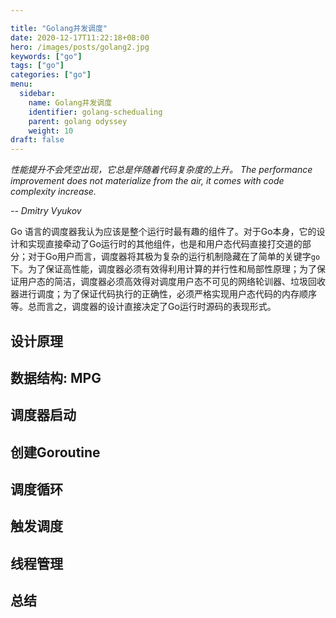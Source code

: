 ```yaml
---

title: "Golang并发调度"
date: 2020-12-17T11:22:18+08:00
hero: /images/posts/golang2.jpg
keywords: ["go"]
tags: ["go"]
categories: ["go"]
menu:
  sidebar:
    name: Golang并发调度
    identifier: golang-schedualing
    parent: golang odyssey
    weight: 10
draft: false
---
```


*性能提升不会凭空出现，它总是伴随着代码复杂度的上升。*
*The performance improvement does not materialize from the air, it comes with code complexity increase.*

*-- Dmitry Vyukov*



  Go 语言的调度器我认为应该是整个运行时最有趣的组件了。对于Go本身，它的设计和实现直接牵动了Go运行时的其他组件，也是和用户态代码直接打交道的部分；对于Go用户而言，调度器将其极为复杂的运行机制隐藏在了简单的关键字`go`下。为了保证高性能，调度器必须有效得利用计算的并行性和局部性原理；为了保证用户态的简洁，调度器必须高效得对调度用户态不可见的网络轮训器、垃圾回收器进行调度；为了保证代码执行的正确性，必须严格实现用户态代码的内存顺序等。总而言之，调度器的设计直接决定了Go运行时源码的表现形式。



## 设计原理



## 数据结构: MPG

## 调度器启动

## 创建Goroutine

## 调度循环

## 触发调度

## 线程管理

## 总结




